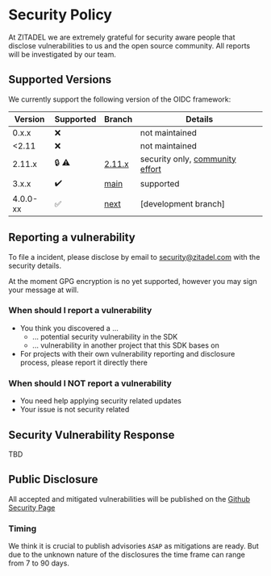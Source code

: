 # Security Policy

At ZITADEL we are extremely grateful for security aware people that disclose vulnerabilities to us and the open source community. All reports will be investigated by our team.

## Supported Versions

We currently support the following version of the OIDC framework:

| Version  | Supported          | Branch      | Details                              |
| -------- | ------------------ | ----------- | ------------------------------------ |
| 0.x.x    | :x:                |             | not maintained                       |
| <2.11    | :x:                |             | not maintained                       |
| 2.11.x   | :lock: :warning:   | [2.11.x][1] | security only, [community effort][2] |
| 3.x.x    | :heavy_check_mark: | [main][3]   | supported                            |
| 4.0.0-xx | :white_check_mark: | [next][4]   | [development branch]                |

[1]: https://github.com/zitadel/oidc/tree/2.11.x
[2]: https://github.com/zitadel/oidc/discussions/458
[3]: https://github.com/zitadel/oidc/tree/main
[4]: https://github.com/zitadel/oidc/tree/next

## Reporting a vulnerability

To file a incident, please disclose by email to security@zitadel.com with the security details.

At the moment GPG encryption is no yet supported, however you may sign your message at will.

### When should I report a vulnerability

* You think you discovered a ...
  * ... potential security vulnerability in the SDK
  * ... vulnerability in another project that this SDK bases on
* For projects with their own vulnerability reporting and disclosure process, please report it directly there

### When should I NOT report a vulnerability

* You need help applying security related updates
* Your issue is not security related

## Security Vulnerability Response

TBD

## Public Disclosure

All accepted and mitigated vulnerabilities will be published on the [Github Security Page](https://github.com/zitadel/oidc/security/advisories)

### Timing

We think it is crucial to publish advisories `ASAP` as mitigations are ready. But due to the unknown nature of the disclosures the time frame can range from 7 to 90 days.
